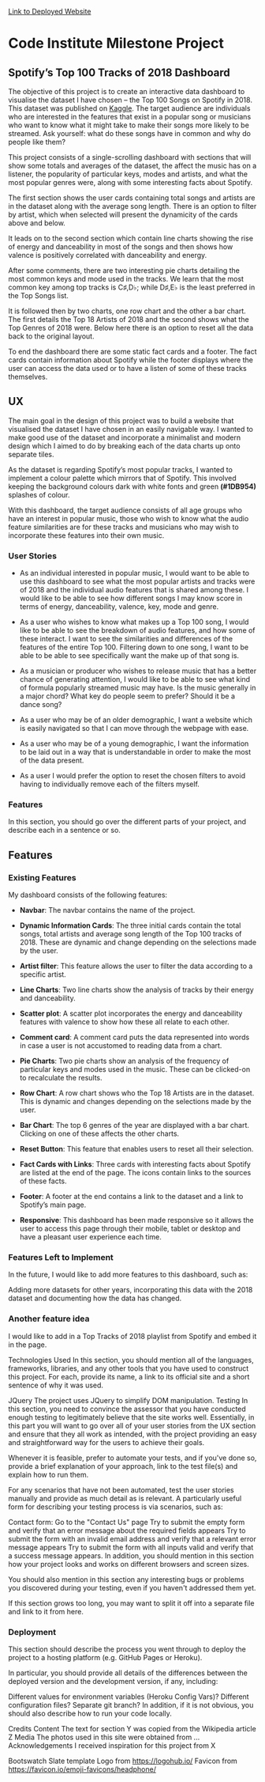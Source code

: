 [Link to Deployed Website]()

# Code Institute Milestone Project 
## Spotify’s Top 100 Tracks of 2018 Dashboard

The objective of this project is to create an interactive data dashboard to visualise the dataset I have chosen – the Top 100 Songs on Spotify in 2018. This dataset was published on [Kaggle]( https://www.kaggle.com/janicejung/spotify-top-100-of-2018-with-genres). The target audience are individuals who are interested in the features that exist in a popular song or musicians who want to know what it might take to make their songs more likely to be streamed. Ask yourself: what do these songs have in common and why do people like them? 

This project consists of a single-scrolling dashboard with sections that will show some totals and averages of the dataset, the affect the music has on a listener, the popularity of particular keys, modes and artists, and what the most popular genres were, along with some interesting facts about Spotify. 

The first section shows the user cards containing total songs and artists are in the dataset along with the average song length. There is an option to filter by artist, which when selected will present the dynamicity of the cards above and below. 

It leads on to the second section which contain line charts showing the rise of energy and danceability in most of the songs and then shows how valence is positively correlated with danceability and energy. 

After some comments, there are two interesting pie charts detailing the most common keys and mode used in the tracks. We learn that the most common key among top tracks is C♯,D♭; while D♯,E♭ is the least preferred in the Top Songs list. 

It is followed then by two charts, one row chart and the other a bar chart. The first details the Top 18 Artists of 2018 and the second shows what the Top Genres of 2018 were. Below here there is an option to reset all the data back to the original layout. 

To end the dashboard there are some static fact cards and a footer. The fact cards contain information about Spotify while the footer displays where the user can access the data used or to have a listen of some of these tracks themselves. 


## UX

The main goal in the design of this project was to build a website that visualised the dataset I have chosen in an easily navigable way. I wanted to make good use of the dataset and incorporate a minimalist and modern design which I aimed to do by breaking each of the data charts up onto separate tiles. 

As the dataset is regarding Spotify’s most popular tracks, I wanted to implement a colour palette which mirrors that of Spotify. This involved keeping the background colours dark with white fonts and green **(#1DB954)** splashes of colour. 

With this dashboard, the target audience consists of all age groups who have an interest in popular music, those who wish to know what the audio feature similarities are for these tracks and musicians who may wish to incorporate these features into their own music.

### User Stories

* As an individual interested in popular music, I would want to be able to use this dashboard to see what the most popular artists and tracks were of 2018 and the individual audio features that is shared among these. I would like to be able to see how different songs I may know score in terms of energy, danceability, valence, key, mode and genre. 

* As a user who wishes to know what makes up a Top 100 song, I would like to be able to see the breakdown of audio features, and how some of these interact. I want to see the similarities and differences of the features of the entire Top 100. Filtering down to one song, I want to be able to be able to see specifically want the make up of that song is. 

* As a musician or producer who wishes to release music that has a better chance of generating attention, I would like to be able to see what kind of formula popularly streamed music may have. Is the music generally in a major chord? What key do people seem to prefer? Should it be a dance song?

* As a user who may be of an older demographic, I want a website which is easily navigated so that I can move through the webpage with ease.

* As a user who may be of a young demographic, I want the information to be laid out in a way that is understandable in order to make the most of the data present. 

* As a user I would prefer the option to reset the chosen filters to avoid having to individually remove each of the filters myself. 

### Features

In this section, you should go over the different parts of your project, and describe each in a sentence or so.

## Features
### Existing Features
My dashboard consists of the following features: 

* **Navbar**: The navbar contains the name of the project.

* **Dynamic Information Cards**: The three initial cards contain the total songs, total artists and average song length of the Top 100 tracks of 2018. These are dynamic and change depending on the selections made by the user. 

* **Artist filter**: This feature allows the user to filter the data according to a specific artist.

* **Line Charts**: Two line charts show the analysis of tracks by their energy and danceability.

* **Scatter plot**:  A scatter plot incorporates the energy and danceability features with valence to show how these all relate to each other. 

* **Comment card**: A comment card puts the data represented into words in case a user is not accustomed to reading data from a chart. 

* **Pie Charts**: Two pie charts show an analysis of the frequency of particular keys and modes used in the music. These can be clicked-on to recalculate the results.

* **Row Chart**: A row chart shows who the Top 18 Artists are in the dataset. This is dynamic and changes depending on the selections made by the user.

* **Bar Chart**: The top 6 genres of the year are displayed with a bar chart. Clicking on one of these affects the other charts. 

* **Reset Button**: This feature that enables users to reset all their selection.

* **Fact Cards with Links**: Three cards with interesting facts about Spotify are listed at the end of the page. The icons contain links to the sources of these facts. 

* **Footer**: A footer at the end contains a link to the dataset and a link to Spotify’s main page. 

* **Responsive**: This dashboard has been made responsive so it allows the user to access this page through their mobile, tablet or desktop and have a pleasant user experience each time.

### Features Left to Implement

In the future, I would like to add more features to this dashboard, such as:

Adding more datasets for other years, incorporating this data with the 2018 dataset and documenting how the data has changed. 

### Another feature idea

I would like to add in a Top Tracks of 2018 playlist from Spotify and embed it in the page. 



Technologies Used
In this section, you should mention all of the languages, frameworks, libraries, and any other tools that you have used to construct this project. For each, provide its name, a link to its official site and a short sentence of why it was used.

JQuery
The project uses JQuery to simplify DOM manipulation.
Testing
In this section, you need to convince the assessor that you have conducted enough testing to legitimately believe that the site works well. Essentially, in this part you will want to go over all of your user stories from the UX section and ensure that they all work as intended, with the project providing an easy and straightforward way for the users to achieve their goals.

Whenever it is feasible, prefer to automate your tests, and if you've done so, provide a brief explanation of your approach, link to the test file(s) and explain how to run them.

For any scenarios that have not been automated, test the user stories manually and provide as much detail as is relevant. A particularly useful form for describing your testing process is via scenarios, such as:

Contact form:
Go to the "Contact Us" page
Try to submit the empty form and verify that an error message about the required fields appears
Try to submit the form with an invalid email address and verify that a relevant error message appears
Try to submit the form with all inputs valid and verify that a success message appears.
In addition, you should mention in this section how your project looks and works on different browsers and screen sizes.

You should also mention in this section any interesting bugs or problems you discovered during your testing, even if you haven't addressed them yet.

If this section grows too long, you may want to split it off into a separate file and link to it from here.

### Deployment
This section should describe the process you went through to deploy the project to a hosting platform (e.g. GitHub Pages or Heroku).

In particular, you should provide all details of the differences between the deployed version and the development version, if any, including:

Different values for environment variables (Heroku Config Vars)?
Different configuration files?
Separate git branch?
In addition, if it is not obvious, you should also describe how to run your code locally.

Credits
Content
The text for section Y was copied from the Wikipedia article Z
Media
The photos used in this site were obtained from ...
Acknowledgements
I received inspiration for this project from X

Bootswatch Slate template
Logo from https://logohub.io/
Favicon from https://favicon.io/emoji-favicons/headphone/